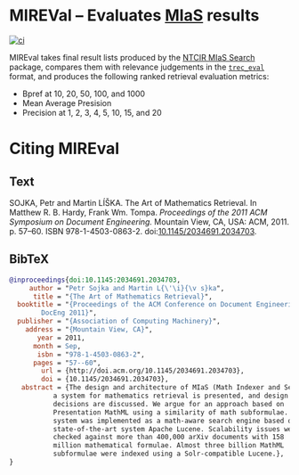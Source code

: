 MIREVal – Evaluates [MIaS][] results
====================================
[![ci](https://github.com/MIR-MU/MIREVal/workflows/Build/badge.svg)][ci]

 [ci]: https://github.com/MIR-MU/MIREVal/actions (GitHub Actions)

MIREval takes final result lists produced by the [NTCIR MIaS
Search][ntcir-mias-search] package, compares them with relevance judgements in
the [`trec_eval`][trec_eval] format, and produces the following ranked
retrieval evaluation metrics:

- Bpref at 10, 20, 50, 100, and 1000
- Mean Average Presision
- Precision at 1, 2, 3, 4, 5, 10, 15, and 20

 [mias]: https://github.com/MIR-MU/MIaS
 [ntcir-mias-search]: https://github.com/MIR-MU/ntcir-mias-search
 [trec_eval]: https://github.com/usnistgov/trec_eval

Citing MIREval
==============
Text
----
SOJKA, Petr and Martin LÍŠKA. The Art of Mathematics Retrieval. In Matthew R.
B. Hardy, Frank Wm. Tompa. *Proceedings of the 2011 ACM Symposium on Document
Engineering.* Mountain View, CA, USA: ACM, 2011. p. 57–60. ISBN
978-1-4503-0863-2. doi:[10.1145/2034691.2034703][doi].

 [doi]: http://doi.org/10.1145/2034691.2034703

BibTeX
------
``` bib
@inproceedings{doi:10.1145:2034691.2034703,
     author = "Petr Sojka and Martin L{\'\i}{\v s}ka",
      title = "{The Art of Mathematics Retrieval}",
  booktitle = "{Proceedings of the ACM Conference on Document Engineering,
  		DocEng 2011}",
  publisher = "{Association of Computing Machinery}",
    address = "{Mountain View, CA}",
       year = 2011,
      month = Sep,
       isbn = "978-1-4503-0863-2",
      pages = "57--60",
        url = {http://doi.acm.org/10.1145/2034691.2034703},
        doi = {10.1145/2034691.2034703},
   abstract = {The design and architecture of MIaS (Math Indexer and Searcher), 
	       a system for mathematics retrieval is presented, and design 
	       decisions are discussed. We argue for an approach based on 
	       Presentation MathML using a similarity of math subformulae. The 
	       system was implemented as a math-aware search engine based on the 
	       state-of-the-art system Apache Lucene. Scalability issues were 
	       checked against more than 400,000 arXiv documents with 158 
	       million mathematical formulae. Almost three billion MathML 
	       subformulae were indexed using a Solr-compatible Lucene.},
}
```
